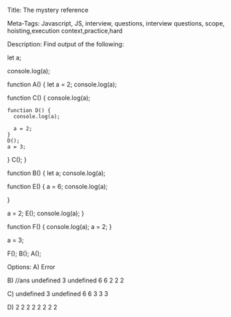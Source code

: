Title: 
The mystery reference 

Meta-Tags:
Javascript, JS, interview, questions, interview questions, scope, hoisting,execution context,practice,hard

Description:
Find output of the following:

let a;

console.log(a);

function A() {
  let a = 2;
  console.log(a);

  function C() {
    console.log(a);

    function D() {
      console.log(a);

      a = 2;
    }
    D();
    a = 3;
  }
  C();
}

function B() {
  let a;
  console.log(a);
  
  function E() {
    a = 6;
    console.log(a);
    
  }
  
  a = 2;
  E();
  console.log(a);
}

function F() {
  console.log(a);
  a = 2;
}

a = 3;

F();
B();
A();



Options: 
A)
Error

B)             //ans
undefined
3
undefined
6
6
2
2
2


C)
undefined
3
undefined
6
6
3
3
3

D)
2
2
2
2
2
2
2
2
